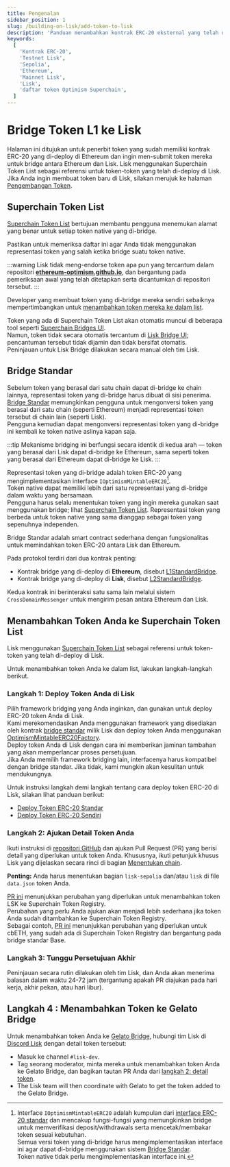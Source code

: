 ```yaml
---
title: Pengenalan
sidebar_position: 1
slug: /building-on-lisk/add-token-to-lisk
description: 'Panduan menambahkan kontrak ERC-20 eksternal yang telah di-deploy di Ethereum ke jaringan Lisk.'
keywords:
  [
    'Kontrak ERC-20',
    'Testnet Lisk',
    'Sepolia',
    'Ethereum',
    'Mainnet Lisk',
    'Lisk',
    'daftar token Optimism Superchain',
  ]
---
```


# Bridge Token L1 ke Lisk

Halaman ini ditujukan untuk penerbit token yang sudah memiliki kontrak ERC-20 yang di-deploy di Ethereum dan ingin men-submit token mereka untuk bridge antara Ethereum dan Lisk.
Lisk menggunakan Superchain Token List sebagai referensi untuk token-token yang telah di-deploy di Lisk.
Jika Anda ingin membuat token baru di Lisk, silakan merujuk ke halaman [Pengembangan Token](../token-development/overview.md).

## Superchain Token List

[Superchain Token List](https://github.com/ethereum-optimism/ethereum-optimism.github.io) bertujuan membantu pengguna menemukan alamat yang benar untuk setiap token native yang di-bridge.

Pastikan untuk memeriksa daftar ini agar Anda tidak menggunakan representasi token yang salah ketika bridge suatu token native.

<!-- TODO: Tambahkan referensi ke halaman alamat token yang di-bridge setelah halaman tersebut dibuat untuk Lisk.: https://docs.optimism.io/builders/app-developers/bridging/standard-bridge#searching-the-token-list -->

:::warning
Lisk tidak meng-endorse token apa pun yang tercantum dalam repositori [**ethereum-optimism.github.io**](https://github.com/ethereum-optimism/ethereum-optimism.github.io), dan bergantung pada pemeriksaan awal yang telah ditetapkan serta dicantumkan di repositori tersebut.
:::

Developer yang membuat token yang di-bridge mereka sendiri sebaiknya mempertimbangkan untuk [menambahkan token mereka ke dalam list](#menambahkan-token-anda-ke-superchain-token-list).

Token yang ada di Superchain Token List akan otomatis muncul di beberapa tool seperti [Superchain Bridges UI](https://app.optimism.io/bridge).  
Namun, token tidak secara otomatis tercantum di [Lisk Bridge UI](https://bridge.lisk.com/bridge/lisk); pencantuman tersebut tidak dijamin dan tidak bersifat otomatis.  
Peninjauan untuk Lisk Bridge dilakukan secara manual oleh tim Lisk.

## Bridge Standar

Sebelum token yang berasal dari satu chain dapat di-bridge ke chain lainnya, representasi token yang di-bridge harus dibuat di sisi penerima.  
[Bridge Standar](https://docs.optimism.io/builders/app-developers/bridging/standard-bridge) memungkinkan pengguna untuk mengonversi token yang berasal dari satu chain (seperti Ethereum) menjadi representasi token tersebut di chain lain (seperti Lisk).  
Pengguna kemudian dapat mengonversi representasi token yang di-bridge ini kembali ke token native aslinya kapan saja.

:::tip
Mekanisme bridging ini berfungsi secara identik di kedua arah — token yang berasal dari Lisk dapat di-bridge ke Ethereum, sama seperti token yang berasal dari Ethereum dapat di-bridge ke Lisk.
:::

Representasi token yang di-bridge adalah token ERC-20 yang mengimplementasikan interface `IOptimismMintableERC20`[^1].  
Token native dapat memiliki lebih dari satu representasi yang di-bridge dalam waktu yang bersamaan.  
Pengguna harus selalu menentukan token yang ingin mereka gunakan saat menggunakan bridge; lihat [Superchain Token List](#superchain-token-list). Representasi token yang berbeda untuk token native yang sama dianggap sebagai token yang sepenuhnya independen.

Bridge Standar adalah smart contract sederhana dengan fungsionalitas untuk memindahkan token ERC-20 antara Lisk dan Ethereum.

Pada protokol terdiri dari dua kontrak penting:

- Kontrak bridge yang di-deploy di **Ethereum**, disebut [L1StandardBridge](https://etherscan.io/address/0x2658723Bf70c7667De6B25F99fcce13A16D25d08).
- Kontrak bridge yang di-deploy di **Lisk**, disebut [L2StandardBridge](https://blockscout.lisk.com/address/0x4200000000000000000000000000000000000010).

Kedua kontrak ini berinteraksi satu sama lain melalui sistem `CrossDomainMessenger` untuk mengirim pesan antara Ethereum dan Lisk.

[^1]:
    Interface `IOptimismMintableERC20` adalah kumpulan dari [interface ERC-20 standar](https://eips.ethereum.org/EIPS/eip-20) dan mencakup fungsi-fungsi yang memungkinkan bridge untuk memverifikasi deposit/withdrawals serta mencetak/membakar token sesuai kebutuhan.  
    Semua versi token yang di-bridge harus mengimplementasikan interface ini agar dapat di-bridge menggunakan sistem [Bridge Standar](#bridge-standar).  
    Token native tidak perlu mengimplementasikan interface ini.

## Menambahkan Token Anda ke Superchain Token List

Lisk menggunakan [Superchain Token List](https://github.com/ethereum-optimism/ethereum-optimism.github.io/blob/master/optimism.tokenlist.json) sebagai referensi untuk token-token yang telah di-deploy di Lisk.

Untuk menambahkan token Anda ke dalam list, lakukan langkah-langkah berikut.

### Langkah 1: Deploy Token Anda di Lisk

Pilih framework bridging yang Anda inginkan, dan gunakan untuk deploy ERC-20 token Anda di Lisk.  
Kami merekomendasikan Anda menggunakan framework yang disediakan oleh kontrak [bridge standar](#bridge-standar) milik Lisk dan deploy token Anda menggunakan [OptimismMintableERC20Factory](contracts#jaringan-lisk-l2).  
Deploy token Anda di Lisk dengan cara ini memberikan jaminan tambahan yang akan memperlancar proses persetujuan.  
Jika Anda memilih framework bridging lain, interfacenya harus kompatibel dengan bridge standar. Jika tidak, kami mungkin akan kesulitan untuk mendukungnya.

Untuk instruksi langkah demi langkah tentang cara deploy token ERC-20 di Lisk, silakan lihat panduan berikut:

- [Deploy Token ERC-20 Standar](./standard-token.md)
- [Deploy Token ERC-20 Sendiri](./custom-token.mdx)

### Langkah 2: Ajukan Detail Token Anda

Ikuti instruksi di [repositori GitHub](https://github.com/ethereum-optimism/ethereum-optimism.github.io) dan ajukan Pull Request (PR) yang berisi detail yang diperlukan untuk token Anda.
Khususnya, ikuti petunjuk khusus Lisk yang dijelaskan secara rinci di bagian [Menentukan chain](https://github.com/ethereum-optimism/ethereum-optimism.github.io?tab=readme-ov-file#specifying-chains).

**Penting:** Anda harus menentukan bagian `lisk-sepolia` dan/atau `lisk` di file `data.json` token Anda.

[PR ini](https://github.com/ethereum-optimism/ethereum-optimism.github.io/pull/899) menunjukkan perubahan yang diperlukan untuk menambahkan token LSK ke Superchain Token Registry.  
Perubahan yang perlu Anda ajukan akan menjadi lebih sederhana jika token Anda sudah ditambahkan ke Superchain Token Registry.  
Sebagai contoh, [PR ini](https://github.com/ethereum-optimism/ethereum-optimism.github.io/commit/27ab9b2d3388f7feba3a152e0a0748c73d732a68) menunjukkan perubahan yang diperlukan untuk cbETH, yang sudah ada di Superchain Token Registry dan bergantung pada bridge standar Base.

### Langkah 3: Tunggu Persetujuan Akhir
Peninjauan secara rutin dilakukan oleh tim Lisk, dan Anda akan menerima balasan dalam waktu 24-72 jam (tergantung apakah PR diajukan pada hari kerja, akhir pekan, atau hari libur).

## Langkah 4 : Menambahkan Token ke Gelato Bridge
Untuk menambahkan token Anda ke [Gelato Bridge](https://bridge.lisk.com/), hubungi tim Lisk di [Discord Lisk](https://lisk.chat) dengan detail token tersebut:

- Masuk ke channel `#lisk-dev`.
- Tag seorang moderator, minta mereka untuk menambahkan token Anda ke Gelato Bridge, dan bagikan tautan PR Anda dari [langkah 2: detail token](#langkah-2-ajukan-detail-token-anda).
- The Lisk team will then coordinate with Gelato to get the token added to the Gelato Bridge.